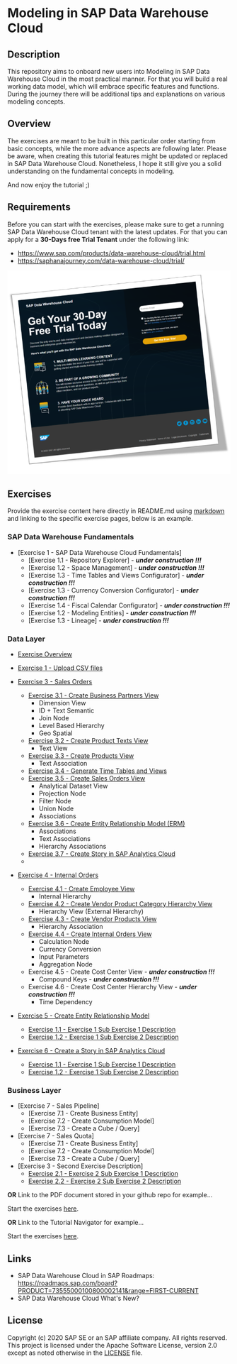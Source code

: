 # Modeling in SAP Data Warehouse Cloud
## Description

This repository aims to onboard new users into Modeling in SAP Data Warehouse Cloud in the most practical manner. For that you will build a real working data model, which will embrace specific features and functions. During the journey there will be additional tips and explanations on various modeling concepts.

## Overview

The exercises are meant to be built in this particular order starting from basic concepts, while the more advance aspects are following later. 
Please be aware, when creating this tutorial features might be updated or replaced in SAP Data Warehouse Cloud. 
Nonetheless, I hope it still give you a solid understanding on the fundamental concepts in modeling. 

And now enjoy the tutorial ;) 


## Requirements
Before you can start with the exercises, please make sure to get a running SAP Data Warehouse Cloud tenant with the latest updates.
For that you can apply for a **30-Days free Trial Tenant** under the following link:
- https://www.sap.com/products/data-warehouse-cloud/trial.html
- https://saphanajourney.com/data-warehouse-cloud/trial/

[![DWC_Free_Trial](/images/FreeDWCTrial.png)](https://saphanajourney.com/data-warehouse-cloud/trial/)

## Exercises

Provide the exercise content here directly in README.md using [markdown](https://guides.github.com/features/mastering-markdown/) and linking to the specific exercise pages, below is an example.

### SAP Data Warehouse Fundamentals
- [Exercise 1 - SAP Data Warehouse Cloud Fundamentals]
    - [Exercise 1.1 - Repository Explorer] - <b><i>under construction !!!</i></b>
    - [Exercise 1.2 - Space Management] - <b><i>under construction !!!</i></b>
    - [Exercise 1.3 - Time Tables and Views Configurator] - <b><i>under construction !!!</i></b>
    - [Exercise 1.3 - Currency Conversion Configurator] - <b><i>under construction !!!</i></b>
    - [Exercise 1.4 - Fiscal Calendar Configurator] - <b><i>under construction !!!</i></b>
    - [Exercise 1.2 - Modeling Entities] - <b><i>under construction !!!</i></b>
    - [Exercise 1.3 - Lineage] - <b><i>under construction !!!</i></b>

### Data Layer
- [Exercise Overview](exercises/overview/)

- [Exercise 1 - Upload CSV files](exercises/ex1/)
 
- [Exercise 3 - Sales Orders](exercises/ex3/)  
    - [Exercise 3.1 - Create Business Partners View](exercises/ex3/business-partners-view)
        - Dimension View
        - ID + Text Semantic
        - Join Node  
        - Level Based Hierarchy 
        - Geo Spatial
    - [Exercise 3.2 - Create Product Texts View](exercises/ex3/product-texts-view)
        - Text View 
    - [Exercise 3.3 - Create Products View](exercises/ex3#products-view)
        - Text Association   
    - [Exercise 3.4 - Generate Time Tables and Views](exercises/ex2/time-tables-views)
    - [Exercise 3.5 - Create Sales Orders View](exercises/ex3/sales-orders-view)
        - Analytical Dataset View
        - Projection Node
        - Filter Node
        - Union Node
        - Associations
    - [Exercise 3.6 - Create Entity Relationship Model (ERM)](exercises/ex3/entity-relationship-model)
        - Associations
        - Text Associations
        - Hierarchy Associations
    - [Exercise 3.7 - Create Story in SAP Analytics Cloud](exercises/ex3/create-story-in-sap-analytics-cloud)
    - 
- [Exercise 4 - Internal Orders](exercises/ex4/)
    - [Exercise 4.1 - Create Employee View](exercises/ex4/employees-view)
        - Internal Hierarchy  
    - [Exercise 4.2 - Create Vendor Product Category Hierarchy View](exercises/ex4/vendor-product-category-hierarchy-view)
        - Hierarchy View (External Hierarchy)
    - [Exercise 4.3 - Create Vendor Products View](exercises/ex4/vendor-products-view)
        - Hierarchy Association  
    - [Exercise 4.4 - Create Internal Orders View](exercises/ex4/internal-orders-view)
        - Calculation Node 
        - Currency Conversion 
        - Input Parameters 
        - Aggregation Node 
    - Exercise 4.5 - Create Cost Center View - <b><i>under construction !!!</i></b>
        - Compound Keys - <b><i>under construction !!!</i></b>
    - Exercise 4.6 - Create Cost Center Hierarchy View - <b><i>under construction !!!</i></b>
        - Time Dependency
            
- [Exercise 5 - Create Entity Relationship Model](exercises/ex1/)
    - [Exercise 1.1 - Exercise 1 Sub Exercise 1 Description](exercises/ex1#exercise-11-sub-exercise-1-description)
    - [Exercise 1.2 - Exercise 1 Sub Exercise 2 Description](exercises/ex1#exercise-12-sub-exercise-2-description)
- [Exercise 6 - Create a Story in SAP Analytics Cloud](exercises/ex1/)
    - [Exercise 1.1 - Exercise 1 Sub Exercise 1 Description](exercises/ex1#exercise-11-sub-exercise-1-description)
    - [Exercise 1.2 - Exercise 1 Sub Exercise 2 Description](exercises/ex1#exercise-12-sub-exercise-2-description)



### Business Layer
- [Exercise 7 - Sales Pipeline]
    - [Exercise 7.1 - Create Business Entity]
    - [Exercise 7.2 - Create Consumption Model]
    - [Exercise 7.3 - Create a Cube / Query]
- [Exercise 7 - Sales Quota]
    - [Exercise 7.1 - Create Business Entity]
    - [Exercise 7.2 - Create Consumption Model]
    - [Exercise 7.3 - Create a Cube / Query]
- [Exercise 3 - Second Exercise Description]
    - [Exercise 2.1 - Exercise 2 Sub Exercise 1 Description](exercises/ex2#exercise-21-sub-exercise-1-description)
    - [Exercise 2.2 - Exercise 2 Sub Exercise 2 Description](exercises/ex2#exercise-22-sub-exercise-2-description)


**OR** Link to the PDF document stored in your github repo for example...

Start the exercises [here](exercises/myPDFDoc.pdf).
    
**OR** Link to the Tutorial Navigator for example...

Start the exercises [here](https://developers.sap.com/tutorials/abap-environment-trial-onboarding.html).

## Links
- SAP Data Warehouse Cloud in SAP Roadmaps: https://roadmaps.sap.com/board?PRODUCT=73555000100800002141&range=FIRST-CURRENT
- SAP Data Warehouse Cloud What's New?

## License
Copyright (c) 2020 SAP SE or an SAP affiliate company. All rights reserved. This project is licensed under the Apache Software License, version 2.0 except as noted otherwise in the [LICENSE](LICENSES/Apache-2.0.txt) file.
